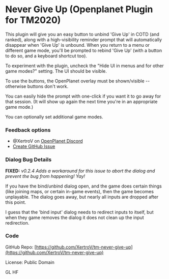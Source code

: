# Never Give Up (Openplanet Plugin for TM2020)

This plugin will give you an easy button to unbind 'Give Up' in COTD (and ranked), along with a high-visibility reminder prompt that will automatically disappear when 'Give Up' is unbound.
When you return to a menu or different game mode, you'll be prompted to rebind 'Give Up' (with a button to do so, and a keyboard shortcut too).

To experiment with the plugin, uncheck the "Hide UI in menus and for other game modes?" setting. The UI should be visible.

To use the buttons, the OpenPlanet overlay must be shown/visible -- otherwise buttons don't work.

You can easily hide the prompt with one-click if you want it to go away for that session. (It will show up again the next time you're in an appropriate game mode.)

You can optionally set additional game modes.

### Feedback options

- @XertroV on [OpenPlanet Discord](https://openplanet.dev/link/discord)
- [Create GitHub Issue](https://github.com/XertroV/tm-never-give-up/issues/)

### Dialog Bug Details

**FIXED:** *v0.2.4 Adds a workaround for this issue to abort the dialog and prevent the bug from happening! Yay!*

If you have the bind/unbind dialog open, and the game does certain things (like joining maps, or certain in-game events), then the game becomes unplayable. The dialog goes away, but nearly all inputs are dropped after this point.

I guess that the 'bind input' dialog needs to redirect inputs to itself, but when they game removes the dialog it does not clean up the input redirection.

### Code

GitHub Repo: [https://github.com/XertroV/tm-never-give-up](https://github.com/XertroV/tm-never-give-up)

License: Public Domain

GL HF
